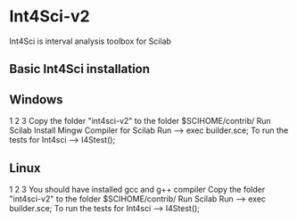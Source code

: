 Int4Sci-v2
==========

Int4Sci is interval analysis toolbox for Scilab


Basic Int4Sci installation
--------------------------

Windows
--------------------------
1 
2
3
 Copy the folder "int4sci-v2" to the folder $SCIHOME/contrib/
 Run Scilab
 Install Mingw Compiler for Scilab
 Run 
	--> exec builder.sce;
 To run the tests for Int4sci
   --> I4Stest();


Linux
--------------------------
1
2
3
 You should have installed gcc and g++ compiler
 Copy the folder "int4sci-v2" to the folder $SCIHOME/contrib/
 Run Scilab
 Run 
	--> exec builder.sce;
 To run the tests for Int4sci
  --> I4Stest();
